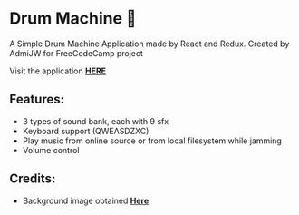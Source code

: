 # Drum Machine 🥁

A Simple Drum Machine Application made by React and Redux. Created by AdmiJW for FreeCodeCamp project

Visit the application __[HERE](https://admijw.github.io/drum_machine_react)__

## Features:

* 3 types of sound bank, each with 9 sfx
* Keyboard support (QWEASDZXC)
* Play music from online source or from local filesystem while jamming
* Volume control

## Credits:

* Background image obtained __[Here](https://wallpapercave.com/wp/7aUBMp4.jpg)__

